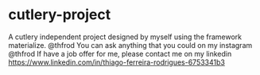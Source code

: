 # cutlery-project
A  cutlery independent project  designed by myself using the framework materialize.
@thfrod
You can ask anything that you could on my instagram @thfrod
If have a job offer for me, please contact me on my linkedin https://www.linkedin.com/in/thiago-ferreira-rodrigues-6753341b3 
